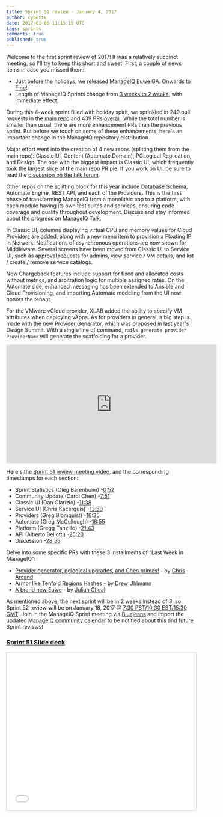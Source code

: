 ```yaml
---
title: Sprint 51 review - January 4, 2017
author: cybette
date: 2017-01-06 11:15:19 UTC
tags: sprints
comments: true
published: true
---
```


Welcome to the first sprint review of 2017! It was a relatively succinct meeting, so I'll try to keep this short and sweet. First, a couple of news items in case you missed them:

* Just before the holidays, we released [ManageIQ Euwe GA](/blog/2016/12/manageiq-euwe-ga-announcement/). Onwards to [Fine](/blog/2016/11/announce_f_name/)!
* Length of ManageIQ Sprints change from [3 weeks to 2 weeks](/blog/2017/01/schedule-change-3-week-sprints-to-2-week-sprints/), with immediate effect.

During this 4-week sprint filled with holiday spirit, we sprinkled in 249 pull requests in the [main repo](https://github.com/ManageIQ/manageiq) and 439 PRs [overall](https://github.com/manageiq). While the total number is smaller than usual, there are more enhancement PRs than the previous sprint. But before we touch on some of these enhancements, here's an important change in the ManageIQ repository distribution.

Major effort went into the creation of 4 new repos (splitting them from the main repo): Classic UI, Content (Automate Domain), PGLogical Replication, and Design. The one with the biggest impact is Classic UI, which frequently took the largest slice of the main repo PR pie. If you work on UI, be sure to read the [discussion on the talk forum](http://talk.manageiq.org/t/new-split-repo-manageiq-ui-classic/1983).

Other repos on the splitting block for this year include Database Schema, Automate Engine, REST API, and each of the Providers. This is the first phase of transforming ManageIQ from a monolithic app to a platform, with each module having its own test suites and services, ensuring code coverage and quality throughout development. Discuss and stay informed about the progress on [ManageIQ Talk](http://talk.manageiq.org/).

In Classic UI, columns displaying virtual CPU and memory values for Cloud Providers are added, along with a new menu item to provision a Floating IP in Network. Notifications of asynchronous operations are now shown for Middleware. Several screens have been moved from Classic UI to Service UI, such as approval requests for admins, view service / VM details, and list / create / remove service catalogs.

New Chargeback features include support for fixed and allocated costs without metrics, and arbitration logic for multiple assigned rates. On the Automate side, enhanced messaging has been extended to Ansible and Cloud Provisioning, and importing Automate modeling from the UI now honors the tenant.

For the VMware vCloud provider, XLAB added the ability to specify VM attributes when deploying vApps. As for providers in general, a big step is made with the new Provider Generator, which was [proposed](https://www.youtube.com/watch?v=i5ZuTKFQqJ8) in last year's Design Summit. With a single line of command, `rails generate provider ProviderName` will generate the scaffolding for a provider. 

<iframe width="560" height="315" src="https://www.youtube.com/embed/2iRkB_eKb44" frameborder="0" allowfullscreen></iframe>

Here's the [Sprint 51 review meeting video](https://www.youtube.com/watch?v=2iRkB_eKb44), and the corresponding timestamps for each section:

* Sprint Statistics (Oleg Barenboim) -[0:52](https://youtu.be/2iRkB_eKb44?t=52)
* Community Update (Carol Chen) -[7:51](https://youtu.be/2iRkB_eKb44?t=471)
* Classic UI (Dan Clarizio) -[11:38](https://youtu.be/2iRkB_eKb44?t=698)
* Service UI (Chris Kacerguis) -[13:50](https://youtu.be/2iRkB_eKb44?t=830)
* Providers (Greg Blomquist) -[16:35](https://youtu.be/2iRkB_eKb44?t=995)
* Automate (Greg McCullough) -[18:55](https://youtu.be/2iRkB_eKb44?t=1135)
* Platform (Gregg Tanzillo) -[21:43](https://youtu.be/2iRkB_eKb44?t=1303)
* API (Alberto Bellotti) -[25:20](https://youtu.be/2iRkB_eKb44?t=1520)
* Discussion -[28:55](https://youtu.be/2iRkB_eKb44?t=1735)

Delve into some specific PRs with these 3 installments of “Last Week in ManageIQ”:

* [Provider generator, pglogical upgrades, and Chen primes!](/blog/2016/12/last-week-in-manageiq-provider-generator-pglogical-chen-primes/) - by [Chris Arcand](https://twitter.com/chrisarcand) 
* [Armor like Tenfold Regions Hashes](/blog/2016/12/last-week-in-manageiq-armor-like-tenfold-regions-hashes/) - by [Drew Uhlmann](https://github.com/d-m-u)
* [A brand new Euwe](/blog/2017/01/last-week-in-manageiq-a-brand-new-euwe/) - by [Julian Cheal](http://juliancheal.co.uk/)

As mentioned above, the next sprint will be in 2 weeks instead of 3, so Sprint 52 review will be on January 18, 2017 @ [7:30 PST/10:30 EST/15:30 GMT](http://www.timeanddate.com/worldclock/fixedtime.html?msg=ManageIQ+Sprint+52+review&iso=20170118T1530). Join in the ManageIQ Sprint meeting via [Bluejeans](https://bluejeans.com/5927041376/) and import the updated [ManageIQ community calendar](https://calendar.google.com/calendar/embed?src=contact%40manageiq.org) to be notified about this and future Sprint reviews!

### [Sprint 51 Slide deck](http://www.slideshare.net/ManageIQ/sprint-51-review)

<iframe src="//www.slideshare.net/slideshow/embed_code/key/48gZvEYdGZYudf" width="510" height="420" frameborder="0" marginwidth="0" marginheight="0" scrolling="no" style="border:1px solid #CCC; border-width:1px; margin-bottom:5px; max-width: 100%;" allowfullscreen> </iframe>

